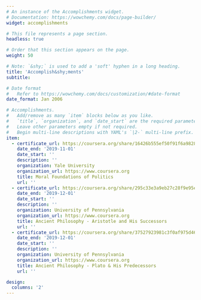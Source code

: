 ```yaml
---
# An instance of the Accomplishments widget.
# Documentation: https://wowchemy.com/docs/page-builder/
widget: accomplishments

# This file represents a page section.
headless: true

# Order that this section appears on the page.
weight: 50

# Note: `&shy;` is used to add a 'soft' hyphen in a long heading.
title: 'Accomplish&shy;ments'
subtitle:

# Date format
#   Refer to https://wowchemy.com/docs/customization/#date-format
date_format: Jan 2006

# Accomplishments.
#   Add/remove as many `item` blocks below as you like.
#   `title`, `organization`, and `date_start` are the required parameters.
#   Leave other parameters empty if not required.
#   Begin multi-line descriptions with YAML's `|2-` multi-line prefix.
item:
  - certificate_url: https://coursera.org/share/16426b555ef50f91f6a9828a6ac581eb
    date_end: '2019-11-01'
    date_start: ''
    description: ''
    organization: Yale University
    organization_url: https://www.coursera.org
    title: Moral Foundations of Politics
    url: ''
  - certificate_url: https://coursera.org/share/295c33e3a9eb27c28f9e95ebd77ab5e4
    date_end: '2019-12-01'
    date_start: ''
    description: ''
    organization: University of Pennsylvania
    organization_url: https://www.coursera.org
    title: Ancient Philosophy - Aristotle and His Successors
    url: ''
  - certificate_url: https://coursera.org/share/37527923981c3f0af975d46130bd8773
    date_end: '2019-12-01'
    date_start: ''
    description: ''
    organization: University of Pennsylvania
    organization_url: https://www.coursera.org
    title: Ancient Philosophy - Plato & His Predecessors
    url: ''

design:
  columns: '2'
---
```

